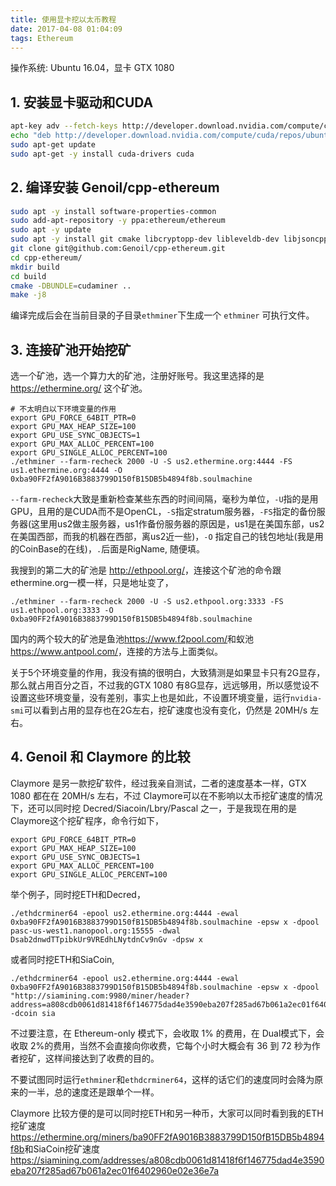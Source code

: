 ```yaml
---
title: 使用显卡挖以太币教程
date: 2017-04-08 01:04:09
tags: Ethereum
---
```

操作系统: Ubuntu 16.04，显卡 GTX 1080

## 1. 安装显卡驱动和CUDA

```bash
apt-key adv --fetch-keys http://developer.download.nvidia.com/compute/cuda/repos/ubuntu1604/x86_64/7fa2af80.pub
echo "deb http://developer.download.nvidia.com/compute/cuda/repos/ubuntu1604/x86_64 /" | sudo tee /etc/apt/sources.list.d/cuda.list
sudo apt-get update
sudo apt-get -y install cuda-drivers cuda
```

## 2. 编译安装 Genoil/cpp-ethereum

```bash
sudo apt -y install software-properties-common
sudo add-apt-repository -y ppa:ethereum/ethereum
sudo apt -y update
sudo apt -y install git cmake libcryptopp-dev libleveldb-dev libjsoncpp-dev libjsonrpccpp-dev libboost-all-dev libgmp-dev libreadline-dev libcurl4-gnutls-dev ocl-icd-libopencl1 opencl-headers mesa-common-dev libmicrohttpd-dev build-essential
git clone git@github.com:Genoil/cpp-ethereum.git
cd cpp-ethereum/
mkdir build
cd build
cmake -DBUNDLE=cudaminer ..
make -j8
```

编译完成后会在当前目录的子目录`ethminer`下生成一个 `ethminer` 可执行文件。

<!-- more -->

## 3. 连接矿池开始挖矿

选一个矿池，选一个算力大的矿池，注册好账号。我这里选择的是 <https://ethermine.org/> 这个矿池。

    # 不太明白以下环境变量的作用
    export GPU_FORCE_64BIT_PTR=0
    export GPU_MAX_HEAP_SIZE=100
    export GPU_USE_SYNC_OBJECTS=1
    export GPU_MAX_ALLOC_PERCENT=100
    export GPU_SINGLE_ALLOC_PERCENT=100
    ./ethminer --farm-recheck 2000 -U -S us2.ethermine.org:4444 -FS us1.ethermine.org:4444 -O 0xba90FF2fA9016B3883799D150fB15DB5b4894f8b.soulmachine

`--farm-recheck`大致是重新检查某些东西的时间间隔，毫秒为单位，`-U`指的是用GPU，且用的是CUDA而不是OpenCL，`-S`指定stratum服务器，`-FS`指定的备份服务器(这里用us2做主服务器，us1作备份服务器的原因是，us1是在美国东部，us2在美国西部，而我的机器在西部，离us2近一些)，`-O` 指定自己的钱包地址(我是用的CoinBase的在线)，`.`后面是RigName, 随便填。

我搜到的第二大的矿池是 <http://ethpool.org/>，连接这个矿池的命令跟ethermine.org一模一样，只是地址变了，

    ./ethminer --farm-recheck 2000 -U -S us2.ethpool.org:3333 -FS us1.ethpool.org:3333 -O 0xba90FF2fA9016B3883799D150fB15DB5b4894f8b.soulmachine

国内的两个较大的矿池是鱼池<https://www.f2pool.com/>和蚁池<https://www.antpool.com/>，连接的方法与上面类似。

关于5个环境变量的作用，我没有搞的很明白，大致猜测是如果显卡只有2G显存，那么就占用百分之百，不过我的GTX 1080 有8G显存，远远够用，所以感觉设不设置这些环境变量，没有差别，事实上也是如此，不设置环境变量，运行`nvidia-smi`可以看到占用的显存也在2G左右，挖矿速度也没有变化，仍然是 20MH/s 左右。

## 4. Genoil 和 Claymore 的比较

Claymore 是另一款挖矿软件，经过我亲自测试，二者的速度基本一样，GTX 1080 都在在 20MH/s 左右，不过 Claymore可以在不影响以太币挖矿速度的情况下，还可以同时挖 Decred/Siacoin/Lbry/Pascal 之一，于是我现在用的是 Claymore这个挖矿程序，命令行如下，

    export GPU_FORCE_64BIT_PTR=0
    export GPU_MAX_HEAP_SIZE=100
    export GPU_USE_SYNC_OBJECTS=1
    export GPU_MAX_ALLOC_PERCENT=100
    export GPU_SINGLE_ALLOC_PERCENT=100

举个例子，同时挖ETH和Decred，

    ./ethdcrminer64 -epool us2.ethermine.org:4444 -ewal 0xba90FF2fA9016B3883799D150fB15DB5b4894f8b.soulmachine -epsw x -dpool pasc-us-west1.nanopool.org:15555 -dwal Dsab2dnwdTTpibkUr9VREdhLNytdnCv9nGv -dpsw x

或者同时挖ETH和SiaCoin,

    ./ethdcrminer64 -epool us2.ethermine.org:4444 -ewal 0xba90FF2fA9016B3883799D150fB15DB5b4894f8b.soulmachine -epsw x -dpool "http://siamining.com:9980/miner/header?address=a808cdb0061d81418f6f146775dad4e3590eba207f285ad67b061a2ec01f6402960e02e36e7a&worker=soulmachine.sia01" -dcoin sia

不过要注意，在 Ethereum-only 模式下，会收取 1% 的费用，在 Dual模式下，会收取 2%的费用，当然不会直接向你收费，它每个小时大概会有 36 到 72 秒为作者挖矿，这样间接达到了收费的目的。

不要试图同时运行`ethminer`和`ethdcrminer64`，这样的话它们的速度同时会降为原来的一半，总的速度还是跟单个一样。

Claymore 比较方便的是可以同时挖ETH和另一种币，大家可以同时看到我的ETH挖矿速度<https://ethermine.org/miners/ba90FF2fA9016B3883799D150fB15DB5b4894f8b>和SiaCoin挖矿速度 <https://siamining.com/addresses/a808cdb0061d81418f6f146775dad4e3590eba207f285ad67b061a2ec01f6402960e02e36e7a>
